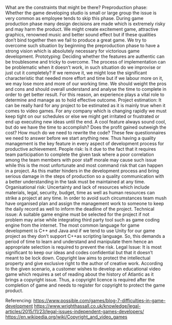 What are the constraints that might be there?
Preproduction phase:
Whether the game developing studio is small or large group the issue is very common as employee tends to skip this phase. During game production phase many design decisions are made which is extremely risky and may harm the product. We might create excitement game, attractive graphics, renowned music and better sound effect but if these qualities don’t bind together then we fail to produce a great game. We try to overcome such situation by beginning the preproduction phase to have a strong vision which is absolutely necessary for victorious game development.
Prototyping:
Deciding whether the features are authentic can be troublesome and tricky to overcome. The process of implementation can be problematic when it doesn’t work, in such situation do we improvise or just cut it completely? If we remove it, we might lose the significant characteristic that needed more effort and time but if we labour more on it, we may lose more and more of our working time. We should weight the pros and cons and should overall understand and analyse the time to complete in order to get better result. For this reason, an experience plays a vital role to determine and manage as to hold effective outcome. 
Project estimation:
It can be really hard for any project to be estimated as it is mainly true when it comes to video games. For any company which is changing rapidly we must keep tight on our schedules or else we might get irritated or frustrated or end up executing new ideas until the end. A cool feature always sound cool, but do we have the time to accomplish? Does the profit gained outweigh the cost? How much do we need to rewrite the code? These few questionnaires we need to answer before we start anything new. Thus having a quality management is the key feature in every aspect of development process for productive achievement.
People risk:
Is it due to the fact that it requires team participation to complete the given task where a poor correlation among the team members with poor staff morale may cause such issue while this is the most unfortunate and most command risk that can happen in a project. As this matter hinders in the development process and bring serious damage in the steps of production so a quality communication with a better understanding in the task must be maintained at any time.
Organisational risk:
 Uncertainty and lack of resources which include materials, legal, security, budget, time as well as human resources can strike a project at any time. In order to avoid such circumstances team mush have organised plan and assign the management work to someone to keep the daily record as well to inform the deadline of the project.
Technical issue:
A suitable game engine must be selected for the project if not problem may arise while integrating third party tool such as game coding engine from the internet. The most common language for game development is C++ and Java and if we tend to use Unity for our game project as they don’t support C++as scripting language. So, this demands a period of time to learn and understand and manipulate them hence an appropriate selection is required to prevent the risk.
Legal Issue:
It is most significant to keep our ideas and codes confidential but that it doesn’t meant to be lock down. Copyright law aims to protect the intellectual property and give exclusive right to the author of creative work. According to the given scenario, a customer wishes to develop an educational video game which requires a set of reading about the history of Atlantic as it brings a copyright issue. Thus, a copyright licence is required after the completion of game and needs to register for copyright to protect the game product.

Referencing:
https://www.possible.com/games/blog-7-difficulties-in-game-development
https://www.wrighthassall.co.uk/knowledge/legal-articles/2015/11/23/legal-issues-independent-games-developers/
https://en.wikipedia.org/wiki/Copyright_and_video_games


